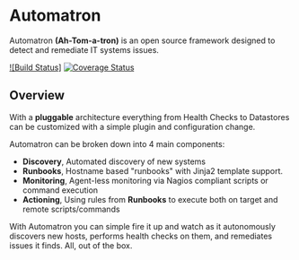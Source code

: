 # Automatron

Automatron **(Ah-Tom-a-tron)** is an open source framework designed to detect and remediate IT systems issues.

[![Build Status]](https://travis-ci.org/madflojo/automatron.svg?branch=develop) [![Coverage Status](https://coveralls.io/repos/github/madflojo/automatron/badge.svg?branch=develop)](https://coveralls.io/github/madflojo/automatron?branch=develop)


## Overview

With a **pluggable** architecture everything from Health Checks to Datastores can be customized with a simple plugin and configuration change.

Automatron can be broken down into 4 main components:

* **Discovery**, Automated discovery of new systems
* **Runbooks**, Hostname based "runbooks" with Jinja2 template support.
* **Monitoring**, Agent-less monitoring via Nagios compliant scripts or command execution
* **Actioning**, Using rules from **Runbooks** to execute both on target and remote scripts/commands

With Automatron you can simple fire it up and watch as it autonomously discovers new hosts, performs health checks on them, and remediates issues it finds. All, out of the box.

